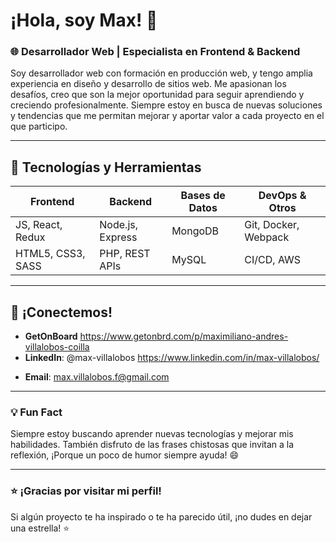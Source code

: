 # ¡Hola, soy Max! 👋

### 🌐 Desarrollador Web | Especialista en Frontend & Backend

Soy desarrollador web con formación en producción web, y tengo amplia experiencia en diseño y desarrollo de sitios web. Me apasionan los desafíos, creo que son la mejor oportunidad para seguir aprendiendo y creciendo profesionalmente. Siempre estoy en busca de nuevas soluciones y tendencias que me permitan mejorar y aportar valor a cada proyecto en el que participo.

---

## 🚀 Tecnologías y Herramientas

| **Frontend**    | **Backend**         | **Bases de Datos** | **DevOps & Otros**   |
|------------------|---------------------|--------------------|----------------------|
| JS, React, Redux | Node.js, Express    | MongoDB           | Git, Docker, Webpack |
| HTML5, CSS3, SASS| PHP, REST APIs      |        MySQL     | CI/CD, AWS           |

---
<!--
## 🔥 Proyectos Destacados

> ### 1. [**ProjectName**](enlace-al-proyecto)
> **Descripción**: Breve explicación de lo que hace el proyecto y por qué es relevante. Ejemplo: "Una aplicación de comercio electrónico que permite a los usuarios navegar y comprar productos con un diseño moderno y un backend escalable."
>  
> **Tecnologías**: React, Redux, Node.js, MongoDB  
> ![Captura de pantalla o GIF del proyecto](ruta-imagen)  
>  
> **Características principales**:
> - 🔍 Búsqueda rápida de productos
> - 🛒 Carrito de compras interactivo
> - 📊 Panel de administración para gestionar inventario

---

> ### 2. [**OtroProyecto**](enlace-al-proyecto)
> **Descripción**: Explica qué hace el proyecto y qué lo hace único. Ejemplo: "Una plataforma de chat en tiempo real con soporte para mensajes multimedia y notificaciones push."
>  
> **Tecnologías**: Next.js, Socket.IO, Firebase  
> ![Captura de pantalla o GIF del proyecto](ruta-imagen)  
>  
> **Características principales**:
> - 💬 Mensajería instantánea en tiempo real
> - 🔔 Notificaciones en tiempo real
> - 🔐 Autenticación segura con Firebase

---

> ### 📊 Mis Estadísticas de GitHub
> ![Tus estadísticas de GitHub](https://github-readme-stats.vercel.app/api?username=tu-usuario&show_icons=true&theme=radical)  
> [![Lenguajes más utilizados](https://github-readme-stats.vercel.app/api/top-langs/?username=tu-usuario&layout=compact&theme=radical)](https://github.com/tu-usuario)

---

> ## 📚 Blog y Artículos
> Me encanta compartir lo que aprendo. Aquí tienes algunos artículos interesantes:
> - [Título del Artículo 1](enlace)
> - [Título del Artículo 2](enlace)
> - [Título del Artículo 3](enlace)

---
-->
## 🤝 ¡Conectemos!
- **GetOnBoard** https://www.getonbrd.com/p/maximiliano-andres-villalobos-coilla
- **LinkedIn**: @max-villalobos https://www.linkedin.com/in/max-villalobos/
<!--- **Portafolio**: [tu-sitio.com](enlace)-->
- **Email**: max.villalobos.f@gmail.com

---

### 💡 Fun Fact
Siempre estoy buscando aprender nuevas tecnologías y mejorar mis habilidades. También disfruto de las frases chistosas que invitan a la reflexión, ¡Porque un poco de humor siempre ayuda! 😄

---

### ⭐ ¡Gracias por visitar mi perfil!
Si algún proyecto te ha inspirado o te ha parecido útil, ¡no dudes en dejar una estrella! ⭐

